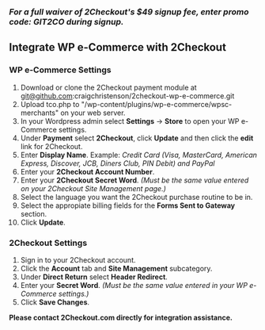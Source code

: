 ### _For a full waiver of 2Checkout's $49 signup fee, enter promo code:  GIT2CO  during signup._

Integrate WP e-Commerce with 2Checkout
----------------------------------------

### WP e-Commerce Settings

1. Download or clone the 2Checkout payment module at git@github.com:craigchristenson/2checkout-wp-e-commerce.git
2. Upload tco.php to "/wp-content/plugins/wp-e-commerce/wpsc-merchants" on your web server.
3. In your Wordpress admin select **Settings** -> **Store** to open your WP e-Commerce settings.
4. Under **Payment** select **2Checkout**, click **Update** and then click the **edit** link for 2Checkout.
5. Enter **Display Name**. Example: _Credit Card (Visa, MasterCard, American Express, Discover, JCB, Diners Club, PIN Debit) and PayPal_
6. Enter your **2Checkout Account Number**. 
7. Enter your **2Checkout Secret Word**. _(Must be the same value entered on your 2Checkout Site Management page.)_
8. Select the language you want the 2Checkout purchase routine to be in.
9. Select the appropiate billing fields for the **Forms Sent to Gateway** section.
10. Click **Update**.

### 2Checkout Settings

1. Sign in to your 2Checkout account. 
2. Click the **Account** tab and **Site Management** subcategory. 
3. Under **Direct Return** select **Header Redirect**.
4. Enter your **Secret Word**. _(Must be the same value entered in your WP e-Commerce settings.)_
5. Click **Save Changes**. 

**Please contact 2Checkout.com directly for integration assistance.**